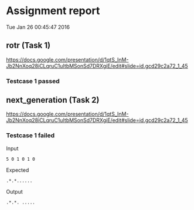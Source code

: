 # Assignment report
Tue Jan 26 00:45:47 2016
## rotr (Task 1)
https://docs.google.com/presentation/d/1qtS_InM-Jb2NnXoq28iCLqruC1uItbMSonSd7DRXgiE/edit#slide=id.gcd29c2a72_1_45

### Testcase 1 passed
## next_generation (Task 2)
https://docs.google.com/presentation/d/1qtS_InM-Jb2NnXoq28iCLqruC1uItbMSonSd7DRXgiE/edit#slide=id.gcd29c2a72_1_45

### Testcase 1 failed
Input
```
5 0 1 0 1 0
```


Expected
```
.*.*......
```


Output
```
.*.*. ..... 
```

